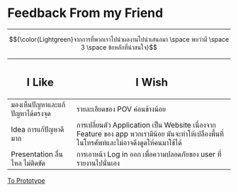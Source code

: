# Feedback From my Friend
<hr>

$${\color{Lightgreen}จากการที่พวกเราไปนำผลงานไปนำเสนอมา \space พบว่ามี \space 3 \space ข้อหลักที่น่าสนใจ}$$



| <h2> I Like </h2>  | <h2> I Wish </h2> |
| -------- | ------- |
| มองเห็นปัญหาและแก้ปัญหาได้ตรงจุด | รายละเอียดของ POV ค่อนข้างน้อย |  
| Idea การแก้ปัญหาดีมาก | การเปลี่ยนตัว Application เป็น Website เนื่องจาก Feature ของ app พวกเรามีน้อย มันจะทำให้เปลืองพื้นที่ในโทรศัพท์และไม่อาจดึงดูดให้คนมาใช้ได้ |  
| Presentation ลื่นไหล ไม่ติดขัด | การเอาหน้า Log in ออก เพื่อความปลอดภัยของ user ที่รายงานไปนั่นเอง |


[To Prototype](https://github.com/LeoPonin/INT100-G2-02-2Na2Jai/blob/a4e69bf2945cdd9ddfd5c71bef65b68ae2b2c744/Tung/prototype.md)
